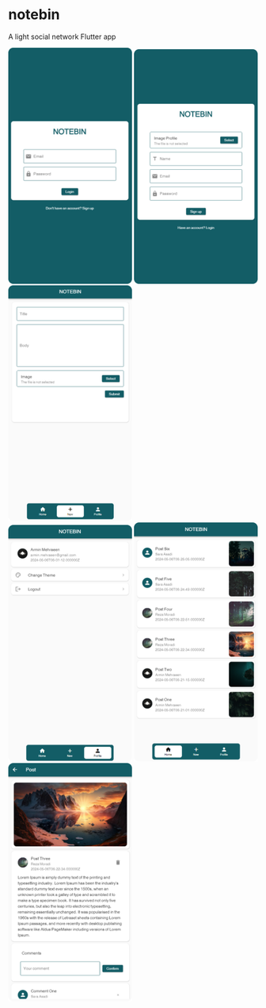 # notebin

A light social network Flutter app

<div>
  <img src="https://github.com/arminmehraeen/NoteBin/blob/master/github/image_1.png" width="250">
  <img src="https://github.com/arminmehraeen/NoteBin/blob/master/github/image_2.png" width="250">
  <img src="https://github.com/arminmehraeen/NoteBin/blob/master/github/image_4.png" width="250">
</div>
<div>
  <img src="https://github.com/arminmehraeen/NoteBin/blob/master/github/image_3.png" width="250">
  <img src="https://github.com/arminmehraeen/NoteBin/blob/master/github/image_5.png" width="250">
  <img src="https://github.com/arminmehraeen/NoteBin/blob/master/github/image_6.png" width="250">
</div>

